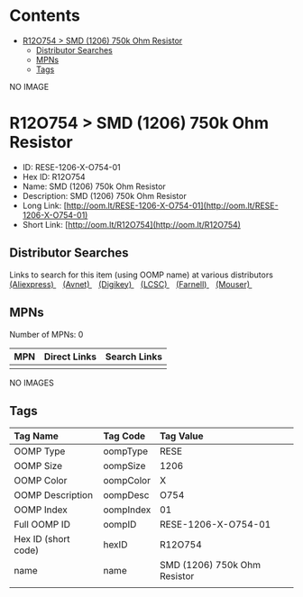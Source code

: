 



Contents
========

* [R12O754 > SMD (1206) 750k Ohm Resistor](#r12o754--smd-1206-750k-ohm-resistor)
	* [Distributor Searches](#distributor-searches)
	* [MPNs](#mpns)
	* [Tags](#tags)
  
NO IMAGE  
# R12O754 > SMD (1206) 750k Ohm Resistor

- ID: RESE-1206-X-O754-01
- Hex ID: R12O754
- Name: SMD (1206) 750k Ohm Resistor
- Description: SMD (1206) 750k Ohm Resistor
- Long Link: [http://oom.lt/RESE-1206-X-O754-01](http://oom.lt/RESE-1206-X-O754-01)
- Short Link: [http://oom.lt/R12O754](http://oom.lt/R12O754)

## Distributor Searches
  
Links to search for this item (using OOMP name) at various distributors  
[(Aliexpress) ](https://www.aliexpress.com/wholesale?SearchText=1117SMD+1206+750k+Ohm+Resistor)&nbsp;&nbsp;&nbsp;[(Avnet) ](https://www.avnet.com/shop/us/search/SMD+1206+750k+Ohm+Resistor)&nbsp;&nbsp;&nbsp;[(Digikey) ](https://www.digikey.co.uk/en/products/result?s=SMD+1206+750k+Ohm+Resistor)&nbsp;&nbsp;&nbsp;[(LCSC) ](https://www.lcsc.com/search?q=SMD+1206+750k+Ohm+Resistor)&nbsp;&nbsp;&nbsp;[(Farnell) ](https://uk.farnell.com/search?st=SMD+1206+750k+Ohm+Resistor)&nbsp;&nbsp;&nbsp;[(Mouser) ](https://www.mouser.com/c/?q=SMD+1206+750k+Ohm+Resistor)&nbsp;&nbsp;&nbsp;
## MPNs
  
Number of MPNs: 0  

|MPN|Direct Links|Search Links|
| :--- | :--- | :--- |
||||
  
NO IMAGES  
## Tags
  

|Tag Name|Tag Code|Tag Value|
| :--- | :--- | :--- |
|OOMP Type|oompType|RESE|
|OOMP Size|oompSize|1206|
|OOMP Color|oompColor|X|
|OOMP Description|oompDesc|O754|
|OOMP Index|oompIndex|01|
|Full OOMP ID|oompID|RESE-1206-X-O754-01|
|Hex ID (short code)|hexID|R12O754|
|name|name|SMD (1206) 750k Ohm Resistor|
||||

